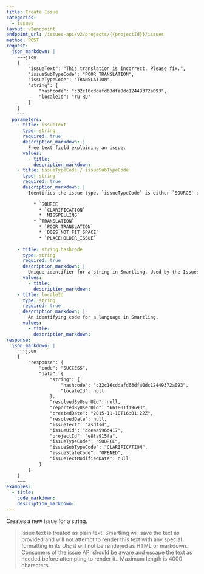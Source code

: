 ```yaml
---
title: Create Issue
categories:
  - issues
layout: v2endpoint
endpoint_url: /issues-api/v2/projects/{{projectId}}/issues
method: POST
request:
  json_markdown: |
    ~~~json
    {
        "issueText": "This translation is incorrect. Please fix.",
        "issueSubTypeCode": "POOR_TRANSLATION",
        "issueTypeCode": "TRANSLATION",
        "string": {
            "hashcode": "c32c16cddafd63dfa0dc12449372a093",
            "localeId": "ru-RU"
        }
    }
    ~~~
  parameters:
    - title: issueText
      type: string
      required: true
      description_markdown: |
        Free text field explaining an issue.
      values:
        - title:
          description_markdown:
    - title: issueTypeCode / issueSubTypeCode
      type: string
      required: true
      description_markdown: |
        Identifies the issue type. `issueTypeCode` is either `SOURCE` or `TRANSLATION`. Each have their own set of `issueSubType` values:  
          
          * `SOURCE`
            * `CLARIFICATION`
            * `MISSPELLING`
          * `TRANSLATION`
            * `POOR_TRANSLATION`
            * `DOES_NOT_FIT_SPACE`
            * `PLACEHOLDER_ISSUE`
          
    - title: string.hashcode
      type: string
      required: true
      description_markdown: |
        Unique identifier for a string in Smartling. Used by the Issues API to attach an issue to a string. You can get the hashcode for a string via [String API](/developers/apii/v2/strings/).
      values:
        - title:
          description_markdown:
    - title: localeId
      type: string
      required: true
      description_markdown: |
        An identifying code for a language in Smartling.
      values:
        - title:
          description_markdown:
response:
  json_markdown: |
    ~~~json
    {
        "response": {
            "code": "SUCCESS",
            "data": {
                "string": {
                    "hashcode": "c32c16cddafd63dfa0dc12449372a093",
                    "localeId": null
                },
                "resolvedByUserUid": null,
                "reportedByUserUid": "661801f19693",
                "createdDate": "2015-11-10T16:01:22Z",
                "resolvedDate": null,
                "issueText": "asdfsd",
                "issueUid": "dceaa996d417",
                "projectId": "e8fa915fa",
                "issueTypeCode": "SOURCE",
                "issueSubTypeCode": "CLARIFICATION",
                "issueStateCode": "OPENED",
                "issueTextModifiedDate": null
            }
        }
    }
    ~~~
examples:
  - title:
    code_markdown:
    description_markdown:
---
```


Creates a new issue for a string.

> Issue text is treated as plain text. Smartling will save the text as provided and will not attempt to render this text with any special formatting in its UIs; it will not be rendered as HTML or markdown.  Consumers of the issue API should be aware and escape the text as needed before attempting to render it.. Maximum length is 4000 characters.